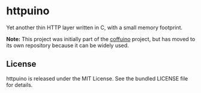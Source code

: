 httpuino
========

Yet another thin HTTP layer written in C, with a small memory footprint.

**Note:** This project was initially part of the
[coffuino](https://github.com/willdurand/coffuino) project, but has moved to its
own repository because it can be widely used.

License
-------

httpuino is released under the MIT License. See the bundled LICENSE file for
details.
